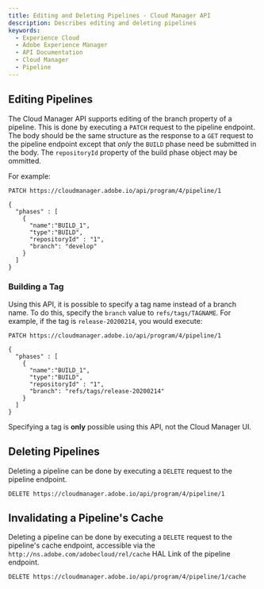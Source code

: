 ```yaml
---
title: Editing and Deleting Pipelines - Cloud Manager API
description: Describes editing and deleting pipelines
keywords:
  - Experience Cloud
  - Adobe Experience Manager
  - API Documentation
  - Cloud Manager
  - Pipeline
---
```


## Editing Pipelines

The Cloud Manager API supports editing of the branch property of a pipeline. This is done by executing a `PATCH` request to the pipeline endpoint. The body should be the same structure as the response to a `GET` request to the pipeline endpoint except that *only* the `BUILD` phase need be submitted in the body. The `repositoryId` property of the build phase object may be ommitted.

For example:

```
PATCH https://cloudmanager.adobe.io/api/program/4/pipeline/1

{
  "phases" : [
    {
      "name":"BUILD_1",
      "type":"BUILD",
      "repositoryId" : "1",
      "branch": "develop"
    }
  ]
}
```

### Building a Tag

Using this API, it is possible to specify a tag name instead of a branch name. To do this, specify the `branch` value to `refs/tags/TAGNAME`. For example, if the tag is `release-20200214`, you would execute:

```
PATCH https://cloudmanager.adobe.io/api/program/4/pipeline/1

{
  "phases" : [
    {
      "name":"BUILD_1",
      "type":"BUILD",
      "repositoryId" : "1",
      "branch": "refs/tags/release-20200214"
    }
  ]
}
```

<InlineAlert slots="text" />

Specifying a tag is **only** possible using this API, not the Cloud Manager UI.

## Deleting Pipelines

Deleting a pipeline can be done by executing a `DELETE` request to the pipeline endpoint.

```
DELETE https://cloudmanager.adobe.io/api/program/4/pipeline/1
```

## Invalidating a Pipeline's Cache

Deleting a pipeline can be done by executing a `DELETE` request to the pipeline's cache endpoint, accessible via the `http://ns.adobe.com/adobecloud/rel/cache` HAL Link of the pipeline endpoint.

```
DELETE https://cloudmanager.adobe.io/api/program/4/pipeline/1/cache
```